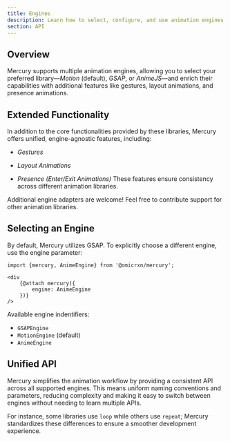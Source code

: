 ```yaml
---
title: Engines
description: Learn how to select, configure, and use animation engines with Mercury, and discover the enhanced capabilities Mercury provides.
section: API
---
```

<script>
	import { Callout } from '@svecodocs/kit'
</script>
## Overview
Mercury supports multiple animation engines, allowing you to select your preferred library—*Motion* (default), *GSAP*, or *AnimeJS*—and enrich their capabilities with additional features like gestures, layout animations, and presence animations.

## Extended Functionality


In addition to the core functionalities provided by these libraries, Mercury offers unified, engine-agnostic features, including:

- *Gestures*

- *Layout Animations*

- *Presence (Enter/Exit Animations)*
These features ensure consistency across different animation libraries.

<Callout type="note" title="Community Contributions">
    Additional engine adapters are welcome! Feel free to contribute support for other animation libraries.
</Callout>

## Selecting an Engine
By default, Mercury utilizes GSAP. To explicitly choose a different engine, use the engine parameter:

```svelte
import {mercury, AnimeEngine} from '@omicrxn/mercury';

<div
	{@attach mercury({
		engine: AnimeEngine
	})}
/>
```
Available engine indentifiers:

- `GSAPEngine`
- `MotionEngine` (default)
- `AnimeEngine`

## Unified API
Mercury simplifies the animation workflow by providing a consistent API across all supported engines. This means uniform naming conventions and parameters, reducing complexity and making it easy to switch between engines without needing to learn multiple APIs.

For instance, some libraries use `loop` while others use `repeat`; Mercury standardizes these differences to ensure a smoother development experience.

